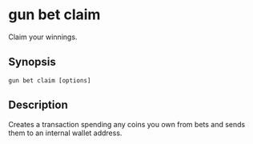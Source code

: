 # gun bet claim

Claim your winnings.


## Synopsis

```
gun bet claim [options]
```

## Description

Creates a transaction spending any coins you own from bets and sends them to an internal wallet address.
